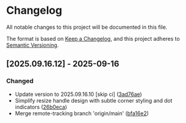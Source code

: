 # Changelog

All notable changes to this project will be documented in this file.

The format is based on [Keep a Changelog](https://keepachangelog.com/en/1.0.0/),
and this project adheres to [Semantic Versioning](https://semver.org/spec/v2.0.0.html).

## [2025.09.16.12] - 2025-09-16

### Changed

* Update version to 2025.09.16.10 [skip ci] ([3ad76ae](https://github.com/N6REJ/bears_aichatbot/commit/3ad76ae))
* Simplify resize handle design with subtle corner styling and dot indicators ([26b0eca](https://github.com/N6REJ/bears_aichatbot/commit/26b0eca))
* Merge remote-tracking branch 'origin/main' ([bfa16e2](https://github.com/N6REJ/bears_aichatbot/commit/bfa16e2))

